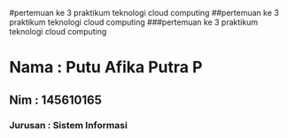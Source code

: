 #pertemuan ke 3 praktikum teknologi cloud computing
##pertemuan ke 3 praktikum teknologi cloud computing
###pertemuan ke 3 praktikum teknologi cloud computing

<h1>Nama : Putu Afika Putra P</h1>
<h2>Nim : 145610165</h2>
<h3>Jurusan : Sistem Informasi</h3>